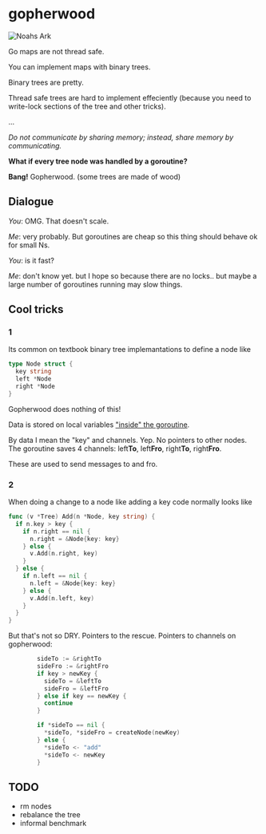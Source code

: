# gopherwood

![Noahs Ark](https://upload.wikimedia.org/wikipedia/commons/2/23/Noahs_Ark.jpg)

Go maps are not thread safe. 

You can implement maps with binary trees.

Binary trees are pretty. 

Thread safe trees are hard to implement effeciently (because you need to write-lock sections of the tree and other tricks).

...

_Do not communicate by sharing memory; instead, share memory by communicating._

**What if every tree node was handled by a goroutine?**

**Bang!** Gopherwood. (some trees are made of wood)

## Dialogue

_You_: OMG. That doesn't scale.

_Me_: very probably. But goroutines are cheap so this thing should behave ok for small Ns.

_You_: is it fast? 

_Me_: don't know yet. but I hope so because there are no locks.. but maybe a large number of goroutines running may slow things.  



## Cool tricks

### 1 

Its common on textbook binary tree implemantations to define a node like 

```go
type Node struct {
  key string
  left *Node
  right *Node
}
```

Gopherwood does nothing of this!

Data is stored on local variables ["inside" the goroutine](https://play.golang.org/p/uI5pyqPecK).  

By data I mean the "key" and channels. Yep. No pointers to other nodes. The goroutine saves 4 channels: left**To**, left**Fro**, right**To**, right**Fro**. 

These are used to send messages to and fro. 

### 2

When doing a change to a node like adding a key code normally looks like

```go
func (v *Tree) Add(n *Node, key string) {
  if n.key > key {
    if n.right == nil {
      n.right = &Node{key: key}
    } else {
      v.Add(n.right, key)
    }
  } else {
    if n.left == nil {
      n.left = &Node{key: key}
    } else {
      v.Add(n.left, key)
    }
  }
}
```

But that's not so DRY. Pointers to the rescue. Pointers to channels on gopherwood:

```go
        sideTo := &rightTo
        sideFro := &rightFro
        if key > newKey {
          sideTo = &leftTo
          sideFro = &leftFro
        } else if key == newKey {
          continue
        }

        if *sideTo == nil {
          *sideTo, *sideFro = createNode(newKey)
        } else {
          *sideTo <- "add"
          *sideTo <- newKey
        }
```


## TODO 

 * rm nodes
 * rebalance the tree
 * informal benchmark 


